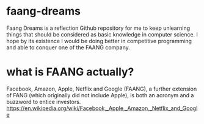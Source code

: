# faang-dreams

Faang Dreams is a reflection Github repository for me to keep unlearning things that should be considered as basic knowledge in computer science. I hope by its existence I would be doing better in competitive programming and able to conquer one of the FAANG company.

# what is FAANG actually?
Facebook, Amazon, Apple, Netflix and Google (FAANG), a further extension of FANG (which originally did not include Apple), is both an acronym and a buzzword to entice investors. https://en.wikipedia.org/wiki/Facebook,_Apple,_Amazon,_Netflix_and_Google
